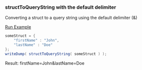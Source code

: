 ### structToQueryString with the default delimiter

Converting a struct to a query string using the default delimiter (&amp;)

<a href="https://try.boxlang.io/?code=eJwrzs9NDS4pKk0uUbBVqFbg4lRKyywqLvFLzE1VUrBSUPLKz8hT0gEK5yQiibrkpypx1VpzlRdllqS6lOYWaCgUgw0JyQ8sTS2qBJqYmZcOFESYrqmgac0FAIiYI08%3D" target="_blank">Run Example</a>

```java
someStruct = { 
	"firstName" : "John",
	"lastName" : "Doe"
};
writeDump( structToQueryString( someStruct ) );

```

Result: firstName=John&lastName=Doe

